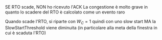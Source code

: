 SE RTO scade, NON ho ricevuto l'ACK
La congestione è molto grave in quanto lo scadere del RTO è calcolato come un evento raro

Quando scade l'RTO, si riparte con $W_C = 1$ quindi con uno slow start MA la SlowStartThreshold viene diminuita (in particolare alla meta della finestra in cui è scaduta l'RTO)